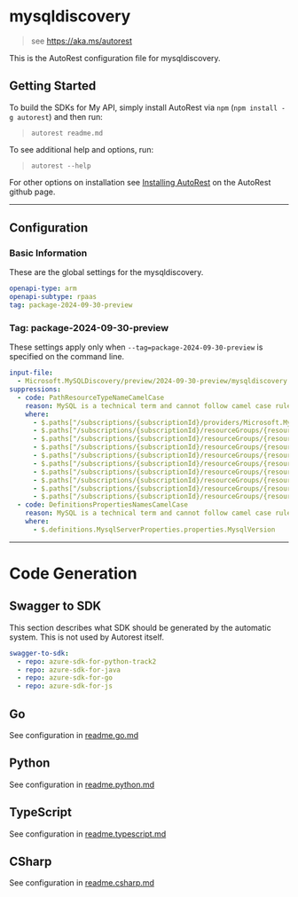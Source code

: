 # mysqldiscovery

> see https://aka.ms/autorest

This is the AutoRest configuration file for mysqldiscovery.

## Getting Started

To build the SDKs for My API, simply install AutoRest via `npm` (`npm install -g autorest`) and then run:

> `autorest readme.md`

To see additional help and options, run:

> `autorest --help`

For other options on installation see [Installing AutoRest](https://aka.ms/autorest/install) on the AutoRest github page.

---

## Configuration

### Basic Information

These are the global settings for the mysqldiscovery.

```yaml
openapi-type: arm
openapi-subtype: rpaas
tag: package-2024-09-30-preview
```

### Tag: package-2024-09-30-preview

These settings apply only when `--tag=package-2024-09-30-preview` is specified on the command line.

```yaml $(tag) == 'package-2024-09-30-preview'
input-file:
  - Microsoft.MySQLDiscovery/preview/2024-09-30-preview/mysqldiscovery.json
suppressions:
  - code: PathResourceTypeNameCamelCase
    reason: MySQL is a technical term and cannot follow camel case rule.
    where:
      - $.paths["/subscriptions/{subscriptionId}/providers/Microsoft.MySQLDiscovery/MySQLSites"]
      - $.paths["/subscriptions/{subscriptionId}/resourceGroups/{resourceGroupName}/providers/Microsoft.MySQLDiscovery/MySQLSites"]
      - $.paths["/subscriptions/{subscriptionId}/resourceGroups/{resourceGroupName}/providers/Microsoft.MySQLDiscovery/MySQLSites/{siteName}"]
      - $.paths["/subscriptions/{subscriptionId}/resourceGroups/{resourceGroupName}/providers/Microsoft.MySQLDiscovery/MySQLSites/{siteName}/MySQLServers"]
      - $.paths["/subscriptions/{subscriptionId}/resourceGroups/{resourceGroupName}/providers/Microsoft.MySQLDiscovery/MySQLSites/{siteName}/MySQLServers/{serverName}"]
      - $.paths["/subscriptions/{subscriptionId}/resourceGroups/{resourceGroupName}/providers/Microsoft.MySQLDiscovery/MySQLSites/{siteName}/errorSummaries"]
      - $.paths["/subscriptions/{subscriptionId}/resourceGroups/{resourceGroupName}/providers/Microsoft.MySQLDiscovery/MySQLSites/{siteName}/errorSummaries/{errorSummaryName}"]
      - $.paths["/subscriptions/{subscriptionId}/resourceGroups/{resourceGroupName}/providers/Microsoft.MySQLDiscovery/MySQLSites/{siteName}/refresh"]
      - $.paths["/subscriptions/{subscriptionId}/resourceGroups/{resourceGroupName}/providers/Microsoft.MySQLDiscovery/MySQLSites/{siteName}/summaries"]
      - $.paths["/subscriptions/{subscriptionId}/resourceGroups/{resourceGroupName}/providers/Microsoft.MySQLDiscovery/MySQLSites/{siteName}/summaries/{summaryName}"]
  - code: DefinitionsPropertiesNamesCamelCase
    reason: MySQL is a technical term and cannot follow camel case rule.
    where:
      - $.definitions.MysqlServerProperties.properties.MysqlVersion
```
---

# Code Generation

## Swagger to SDK

This section describes what SDK should be generated by the automatic system.
This is not used by Autorest itself.

```yaml $(swagger-to-sdk)
swagger-to-sdk:
  - repo: azure-sdk-for-python-track2
  - repo: azure-sdk-for-java
  - repo: azure-sdk-for-go
  - repo: azure-sdk-for-js
```

## Go

See configuration in [readme.go.md](./readme.go.md)

## Python

See configuration in [readme.python.md](./readme.python.md)

## TypeScript

See configuration in [readme.typescript.md](./readme.typescript.md)

## CSharp

See configuration in [readme.csharp.md](./readme.csharp.md)
